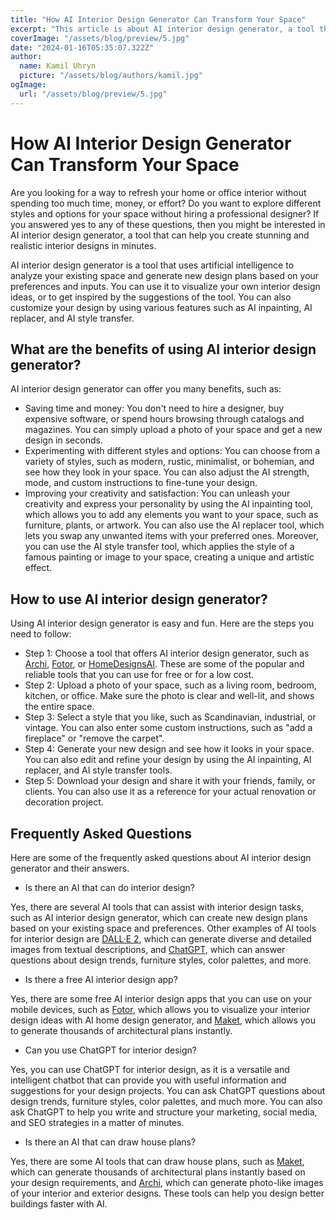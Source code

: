 ```yaml
---
title: "How AI Interior Design Generator Can Transform Your Space"
excerpt: "This article is about AI interior design generator, a tool that can help you create stunning and realistic interior designs in minutes. It explains the benefits, steps, and features of using this tool, and answers some frequently asked questions about it. It is written for people who are interested in refreshing their home or office interior with A"
coverImage: "/assets/blog/preview/5.jpg"
date: "2024-01-16T05:35:07.322Z"
author:
  name: Kamil Uhryn
  picture: "/assets/blog/authors/kamil.jpg"
ogImage:
  url: "/assets/blog/preview/5.jpg"
---
```

# How AI Interior Design Generator Can Transform Your Space

Are you looking for a way to refresh your home or office interior without spending too much time, money, or effort? Do you want to explore different styles and options for your space without hiring a professional designer? If you answered yes to any of these questions, then you might be interested in AI interior design generator, a tool that can help you create stunning and realistic interior designs in minutes.

AI interior design generator is a tool that uses artificial intelligence to analyze your existing space and generate new design plans based on your preferences and inputs. You can use it to visualize your own interior design ideas, or to get inspired by the suggestions of the tool. You can also customize your design by using various features such as AI inpainting, AI replacer, and AI style transfer.

## What are the benefits of using AI interior design generator?

AI interior design generator can offer you many benefits, such as:

- Saving time and money: You don't need to hire a designer, buy expensive software, or spend hours browsing through catalogs and magazines. You can simply upload a photo of your space and get a new design in seconds.
- Experimenting with different styles and options: You can choose from a variety of styles, such as modern, rustic, minimalist, or bohemian, and see how they look in your space. You can also adjust the AI strength, mode, and custom instructions to fine-tune your design.
- Improving your creativity and satisfaction: You can unleash your creativity and express your personality by using the AI inpainting tool, which allows you to add any elements you want to your space, such as furniture, plants, or artwork. You can also use the AI replacer tool, which lets you swap any unwanted items with your preferred ones. Moreover, you can use the AI style transfer tool, which applies the style of a famous painting or image to your space, creating a unique and artistic effect.

## How to use AI interior design generator?

Using AI interior design generator is easy and fun. Here are the steps you need to follow:

- Step 1: Choose a tool that offers AI interior design generator, such as [Archi](https://www.fotor.com/features/ai-interior-design/), [Fotor](https://www.fotor.com/features/ai-interior-design/), or [HomeDesignsAI](https://www.decorilla.com/online-decorating/ai-interior-design-for-room-design). These are some of the popular and reliable tools that you can use for free or for a low cost.
- Step 2: Upload a photo of your space, such as a living room, bedroom, kitchen, or office. Make sure the photo is clear and well-lit, and shows the entire space.
- Step 3: Select a style that you like, such as Scandinavian, industrial, or vintage. You can also enter some custom instructions, such as "add a fireplace" or "remove the carpet".
- Step 4: Generate your new design and see how it looks in your space. You can also edit and refine your design by using the AI inpainting, AI replacer, and AI style transfer tools.
- Step 5: Download your design and share it with your friends, family, or clients. You can also use it as a reference for your actual renovation or decoration project.

## Frequently Asked Questions

Here are some of the frequently asked questions about AI interior design generator and their answers.

- Is there an AI that can do interior design?

Yes, there are several AI tools that can assist with interior design tasks, such as AI interior design generator, which can create new design plans based on your existing space and preferences. Other examples of AI tools for interior design are [DALL·E 2](https://www.portaire.com/journal/how-to-use-ai-dall-e-2-and-chat-gpt-as-an-interior-designer), which can generate diverse and detailed images from textual descriptions, and [ChatGPT](https://www.portaire.com/journal/how-to-use-ai-dall-e-2-and-chat-gpt-as-an-interior-designer), which can answer questions about design trends, furniture styles, color palettes, and more.

- Is there a free AI interior design app?

Yes, there are some free AI interior design apps that you can use on your mobile devices, such as [Fotor](https://www.fotor.com/features/ai-interior-design/), which allows you to visualize your interior design ideas with AI home design generator, and [Maket](https://www.maket.ai/), which allows you to generate thousands of architectural plans instantly.

- Can you use ChatGPT for interior design?

Yes, you can use ChatGPT for interior design, as it is a versatile and intelligent chatbot that can provide you with useful information and suggestions for your design projects. You can ask ChatGPT questions about design trends, furniture styles, color palettes, and much more. You can also ask ChatGPT to help you write and structure your marketing, social media, and SEO strategies in a matter of minutes.

- Is there an AI that can draw house plans?

Yes, there are some AI tools that can draw house plans, such as [Maket](https://www.maket.ai/), which can generate thousands of architectural plans instantly based on your design requirements, and [Archi](https://www.fotor.com/features/ai-interior-design/), which can generate photo-like images of your interior and exterior designs. These tools can help you design better buildings faster with AI.